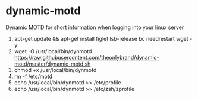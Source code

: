 # dynamic-motd
Dynamic MOTD for short information when logging into your linux server

1. apt-get update && apt-get install figlet lsb-release bc needrestart wget -y
2. wget -O /usr/local/bin/dynmotd https://raw.githubusercontent.com/theonlybrand/dynamic-motd/master/dynamic-motd.sh
3. chmod +x /usr/local/bin/dynmotd
4. rm -f /etc/motd
5. echo /usr/local/bin/dynmotd >> /etc/profile
6. echo /usr/local/bin/dynmotd >> /etc/zsh/zprofile
